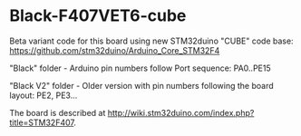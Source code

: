 # Black-F407VET6-cube

Beta variant code for this board using new STM32duino "CUBE" code base: https://github.com/stm32duino/Arduino_Core_STM32F4

"Black" folder - Arduino pin numbers follow Port sequence: PA0..PE15

"Black V2" folder - Older version with pin numbers following the board layout: PE2, PE3...

The board is described at http://wiki.stm32duino.com/index.php?title=STM32F407.
